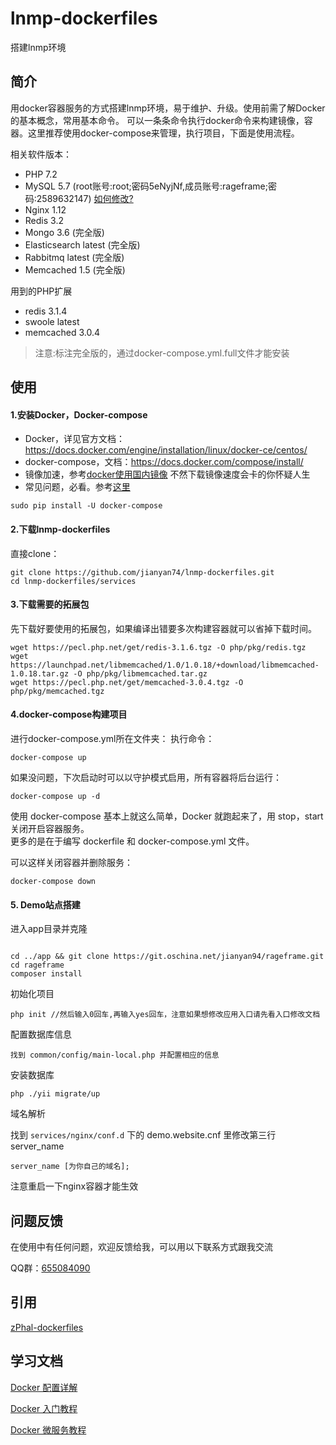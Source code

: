 # lnmp-dockerfiles

搭建lnmp环境

## 简介
用docker容器服务的方式搭建lnmp环境，易于维护、升级。使用前需了解Docker的基本概念，常用基本命令。
可以一条条命令执行docker命令来构建镜像，容器。这里推荐使用docker-compose来管理，执行项目，下面是使用流程。

相关软件版本：
- PHP 7.2
- MySQL 5.7 (root账号:root;密码5eNyjNf,成员账号:rageframe;密码:2589632147) [如何修改?](https://github.com/jianyan74/lnmp-dockerfiles/blob/master/docs/issue.md)
- Nginx 1.12
- Redis 3.2
- Mongo 3.6 (完全版)
- Elasticsearch latest (完全版)
- Rabbitmq latest (完全版)
- Memcached 1.5 (完全版)

用到的PHP扩展
- redis 3.1.4
- swoole latest
- memcached 3.0.4

> 注意:标注完全版的，通过docker-compose.yml.full文件才能安装

## 使用
#### 1.安装Docker，Docker-compose  
- Docker，详见官方文档：https://docs.docker.com/engine/installation/linux/docker-ce/centos/
- docker-compose，文档：https://docs.docker.com/compose/install/
- 镜像加速，参考[docker使用国内镜像](https://github.com/yeasy/docker_practice/blob/master/install/mirror.md)
       不然下载镜像速度会卡的你怀疑人生
- 常见问题，必看。参考[这里](https://github.com/jianyan74/lnmp-dockerfiles/blob/master/docs/issue.md)
```
sudo pip install -U docker-compose
```

#### 2.下载lnmp-dockerfiles
直接clone：
```
git clone https://github.com/jianyan74/lnmp-dockerfiles.git
cd lnmp-dockerfiles/services
```

#### 3.下载需要的拓展包
先下载好要使用的拓展包，如果编译出错要多次构建容器就可以省掉下载时间。
```
wget https://pecl.php.net/get/redis-3.1.6.tgz -O php/pkg/redis.tgz  
wget https://launchpad.net/libmemcached/1.0/1.0.18/+download/libmemcached-1.0.18.tar.gz -O php/pkg/libmemcached.tar.gz  
wget https://pecl.php.net/get/memcached-3.0.4.tgz -O php/pkg/memcached.tgz  
```

#### 4.docker-compose构建项目
进行docker-compose.yml所在文件夹：
执行命令：
```
docker-compose up
```  

如果没问题，下次启动时可以以守护模式启用，所有容器将后台运行：  
```
docker-compose up -d
``` 

使用 docker-compose 基本上就这么简单，Docker 就跑起来了，用 stop，start 关闭开启容器服务。  
更多的是在于编写 dockerfile 和 docker-compose.yml 文件。 

可以这样关闭容器并删除服务：
```
docker-compose down
```

#### 5. Demo站点搭建

进入app目录并克隆

```

cd ../app && git clone https://git.oschina.net/jianyan94/rageframe.git
cd rageframe
composer install
```

初始化项目

```
php init //然后输入0回车,再输入yes回车，注意如果想修改应用入口请先看入口修改文档
```

配置数据库信息

```
找到 common/config/main-local.php 并配置相应的信息
```

安装数据库

```
php ./yii migrate/up
```

域名解析

找到 `services/nginx/conf.d` 下的 demo.website.cnf 里修改第三行server_name
```
server_name [为你自己的域名]; 
```
注意重启一下nginx容器才能生效

## 问题反馈

在使用中有任何问题，欢迎反馈给我，可以用以下联系方式跟我交流

QQ群：[655084090](https://jq.qq.com/?_wv=1027&k=4BeVA2r)

## 引用

[zPhal-dockerfiles](https://github.com/ZpGuo/zPhal-dockerfiles)

## 学习文档
[Docker 配置详解](https://www.jianshu.com/p/2217cfed29d7)

[Docker 入门教程](http://www.ruanyifeng.com/blog/2018/02/docker-tutorial.html)

[Docker 微服务教程](http://www.ruanyifeng.com/blog/2018/02/docker-wordpress-tutorial.html)

